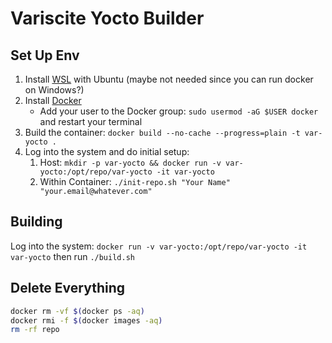 # Variscite Yocto Builder

## Set Up Env

1. Install [WSL](https://learn.microsoft.com/en-us/windows/wsl/install) with Ubuntu (maybe not needed since you can run docker on Windows?)
2. Install [Docker](https://docs.docker.com/engine/install/ubuntu/)
   - Add your user to the Docker group: `sudo usermod -aG $USER docker` and restart your terminal
3. Build the container: `docker build --no-cache --progress=plain -t var-yocto .`
4. Log into the system and do initial setup:
   1. Host: `mkdir -p var-yocto && docker run -v var-yocto:/opt/repo/var-yocto -it var-yocto`
   2. Within Container: `./init-repo.sh "Your Name" "your.email@whatever.com"`

## Building

Log into the system: `docker run -v var-yocto:/opt/repo/var-yocto -it var-yocto` then run `./build.sh`

## Delete Everything

```bash
docker rm -vf $(docker ps -aq)
docker rmi -f $(docker images -aq)
rm -rf repo
```
